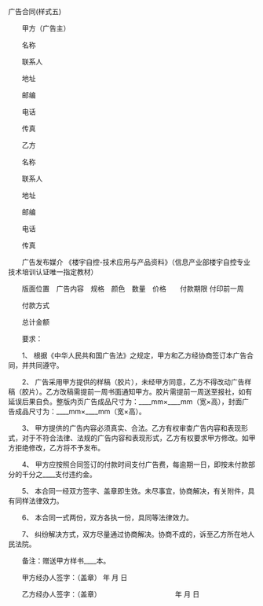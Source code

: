 



广告合同(样式五)



 

　　甲方（广告主）

　　名称

　　联系人

　　地址

　　邮编

　　电话

　　传真　　

　　乙方

　　名称

　　联系人

　　地址

　　邮编

　　电话

　　传真　　

　　广告发布媒介 《楼宇自控-技术应用与产品资料》（信息产业部楼宇自控专业技术培训认证唯一指定教材）

　　版面位置　广告内容　规格　颜色　数量　价格　　付款期限 付印前一周

　　付款方式

　　总计金额　　

　　要求：

　　1、 根据《中华人民共和国广告法》之规定，甲方和乙方经协商签订本广告合同，并共同遵守。

　　2、 广告采用甲方提供的样稿（胶片），未经甲方同意，乙方不得改动广告样稿（胶片）。乙方改稿需提前一周书面通知甲方。胶片需提前一周送至报社，如有延误后果自负。整版内页广告成品尺寸为：____mm×____mm（宽×高），封面广告成品尺寸为：____mm×____mm（宽×高）。

　　3、 甲方提供的广告内容必须真实、合法。乙方有权审查广告内容和表现形式，对于不符合法律、法规的广告内容和表现形式，乙方有权要求甲方修改。如甲方拒绝修改，乙方将不予发布。

　　4、 甲方应按照合同签订的付款时间支付广告费，每逾期一日，即按未付款部分的千分之____支付违约金。

　　5、 本合同一经双方签字、盖章即生效。未尽事宜，协商解决，有关附件，具有同样法律效力。

　　6、 本合同一式两份，双方各执一份，具同等法律效力。

　　7、 纠纷解决方式，双方尽量通过协商解决。协商不成的，诉至乙方所在地人民法院。

　　备注：赠送甲方样书____本。　　

　　甲方经办人签字：（盖章） 年 月 日

　　乙方经办人签字：（盖章）　　　　　　　　　　　 年 月 日